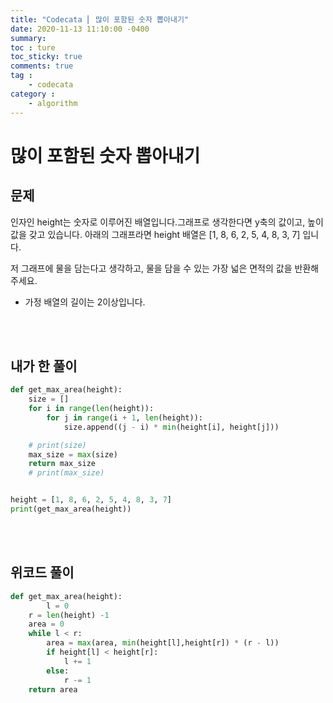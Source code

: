 ```yaml
---
title: "Codecata ⎜ 많이 포함된 숫자 뽑아내기"
date: 2020-11-13 11:10:00 -0400
summary: 
toc : ture
toc_sticky: true
comments: true
tag : 
    - codecata
category : 
    - algorithm
---
```


# 많이 포함된 숫자 뽑아내기

## 문제
인자인 height는 숫자로 이루어진 배열입니다.그래프로 생각한다면 y축의 값이고, 높이 값을 갖고 있습니다. 아래의 그래프라면 height 배열은 [1, 8, 6, 2, 5, 4, 8, 3, 7] 입니다.

저 그래프에 물을 담는다고 생각하고, 물을 담을 수 있는 가장 넓은 면적의 값을 반환해주세요.  

* 가정
배열의 길이는 2이상입니다.

<br><br>

## 내가 한 풀이

```python
def get_max_area(height):
    size = []
    for i in range(len(height)):
        for j in range(i + 1, len(height)):
            size.append((j - i) * min(height[i], height[j]))

    # print(size)
    max_size = max(size)
    return max_size
    # print(max_size)


height = [1, 8, 6, 2, 5, 4, 8, 3, 7]
print(get_max_area(height))


```

<br><br>

## 위코드 풀이

```python
def get_max_area(height):
    	l = 0
	r = len(height) -1
	area = 0
	while l < r: 
		area = max(area, min(height[l],height[r]) * (r - l))
		if height[l] < height[r]: 
			l += 1
		else:
		    r -= 1
	return area 
```
